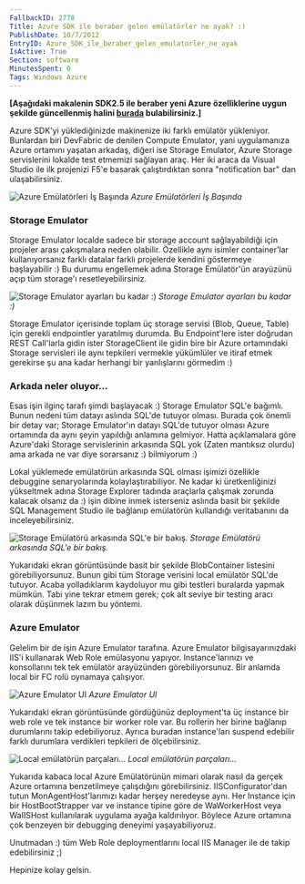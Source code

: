```yaml
---
FallbackID: 2778
Title: Azure SDK ile beraber gelen emülatörler ne ayak? :)
PublishDate: 10/7/2012
EntryID: Azure_SDK_ile_beraber_gelen_emulatorler_ne_ayak
IsActive: True
Section: software
MinutesSpent: 0
Tags: Windows Azure
---
```

**[Aşağıdaki makalenin SDK2.5 ile beraber yeni Azure özelliklerine uygunşekilde güncellenmiş halini[burada](http://daron.yondem.com/software/post/Azure_SDK_2_5_ile_beraber_gelen_emulatorler)bulabilirsiniz.]**Azure SDK'yi yüklediğinizde makinenize iki farklı emülatör yükleniyor.
Bunlardan biri DevFabric de denilen Compute Emulator, yani uygulamanıza
Azure ortamını yaşatan arkadaş, diğeri ise Storage Emulator, Azure
Storage servislerini lokalde test etmemizi sağlayan araç. Her iki araca
da Visual Studio ile ilk projenizi F5'e basarak çalıştırdıktan sonra
"notification bar" dan ulaşabilirsiniz.

![Azure Emülatörleri İş
Başında](media/Azure_SDK_ile_beraber_gelen_emulatorler_ne_ayak/emulator.jpg)
*Azure Emülatörleri İş Başında*

### Storage Emulator

Storage Emulator localde sadece bir storage account sağlayabildiği için
projeler arası çakışmalara neden olabilir. Özellikle aynı isimler
container'lar kullanıyorsanız farklı datalar farklı projelerde kendini
göstermeye başlayabilir :) Bu durumu engellemek adına Storage
Emülatör'ün arayüzünü açıp tüm storage'ı resetleyebilirsiniz.

![Storage Emulator ayarları bu kadar
:)](media/Azure_SDK_ile_beraber_gelen_emulatorler_ne_ayak/emulator2.jpg)
*Storage Emulator ayarları bu kadar :)*

Storage Emulator içerisinde toplam üç storage servisi (Blob, Queue,
Table) için gerekli endpointler yaratılmış durumda. Bu Endpoint'lere
ister doğrudan REST Call'larla gidin ister StorageClient ile gidin bire
bir Azure ortamındaki Storage servisleri ile aynı tepkileri vermekle
yükümlüler ve itiraf etmek gerekirse şu ana kadar herhangi bir
yanlışlarını görmedim :)

### Arkada neler oluyor...

Esas işin ilginç tarafı şimdi başlayacak :) Storage Emulator SQL'e
bağımlı. Bunun nedeni tüm datayı aslında SQL'de tutuyor olması. Burada
çok önemli bir detay var; Storage Emulator'ın datayı SQL'de tutuyor
olması Azure ortamında da aynı şeyin yapıldığı anlamına gelmiyor. Hatta
açıklamalara göre Azure'daki Storage servislerinin arkasında SQL yok
(Zaten mantıksız olurdu) ama arkada ne var diye sorarsanız :) bilmiyorum
:)

Lokal yüklemede emülatörün arkasında SQL olması işimizi özellikle
debuggine senaryolarında kolaylaştırabiliyor. Ne kadar ki
üretkenliğinizi yükseltmek adına Storage Explorer tadında araçlarla
çalışmak zorunda kalacak olsanız da :) işin dibine inmek isterseniz
aslında basit bir şekilde SQL Management Studio ile bağlanıp emülatörün
kullandığı veritabanını da inceleyebilirsiniz.

![Storage Emülatörü arkasında SQL'e bir
bakış.](media/Azure_SDK_ile_beraber_gelen_emulatorler_ne_ayak/emulator3.png)
*Storage Emülatörü arkasında SQL'e bir bakış.*

Yukarıdaki ekran görüntüsünde basit bir şekilde BlobContainer listesini
görebiliyorsunuz. Bunun gibi tüm Storage verisini local emülatör SQL'de
tutuyor. Acaba yolladıklarım kaydoluyor mu gibi testleri buralarda
yapmak mümkün. Tabi yine tekrar etmem gerek; çok alt seviye bir testing
aracı olarak düşünmek lazım bu yöntemi.

### Azure Emulator

Gelelim bir de işin Azure Emulator tarafına. Azure Emulator
bilgisayarınızdaki IIS'i kullanarak Web Role emülasyonu yapıyor.
Instance'larınızı ve konsollarını tek tek emülatör arayüzünden
görebiliyorsunuz. Bir anlamda local bir FC rolü oynamaya çalışıyor.

![Azure Emulator
UI](media/Azure_SDK_ile_beraber_gelen_emulatorler_ne_ayak/emulator4.png)
*Azure Emulator UI*

Yukarıdaki ekran görüntüsünde gördüğünüz deployment'ta üç instance bir
web role ve tek instance bir worker role var. Bu rollerin her birine
bağlanıp durumlarını takip edebiliyoruz. Ayrıca buradan instance'ları
suspend edebilir farklı durumlara verdikleri tepkileri de
ölçebilirsiniz.

![Local emülatörün
parçaları...](media/Azure_SDK_ile_beraber_gelen_emulatorler_ne_ayak/emulator5.png)
*Local emülatörün parçaları...*

Yukarıda kabaca local Azure Emülatörünün mimari olarak nasıl da gerçek
Azure ortamına benzetilmeye çalışdığını görebilirsiniz.
IISConfigurator'dan tutun MonAgentHost'larımızı kadar herşey neredeyse
aynı. Her Instance için bir HostBootStrapper var ve instance tipine göre
de WaWorkerHost veya WaIISHost kullanılarak uygulama ayağa kaldırılıyor.
Böylece Azure ortamına çok benzeyen bir debugging deneyimi
yaşayabiliyoruz.

Unutmadan :) tüm Web Role deploymentlarını local IIS Manager ile de
takip edebilirsiniz ;)

Hepinize kolay gelsin.


